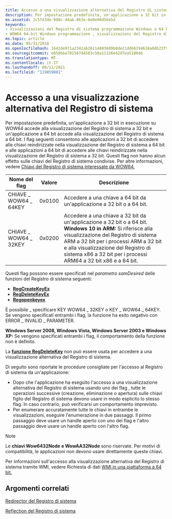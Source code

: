 ```yaml
---
title: Accesso a una visualizzazione alternativa del Registro di sistema
description: Per impostazione predefinita, un'applicazione a 32 bit in esecuzione su WOW64 accede alla visualizzazione del Registro di sistema a 32 bit e un'applicazione a 64 bit accede alla visualizzazione del Registro di sistema a 64 bit.
ms.assetid: 2c5fd3de-998c-44ab-863e-8e0e90d56e5d
keywords:
- Visualizzazioni del Registro di sistema programmazione Windows a 64 bit
- WOW64 64-bit Windows programmazione , visualizzazioni del Registro di sistema
ms.topic: article
ms.date: 05/31/2018
ms.openlocfilehash: 1642de971a2342ab26114803689b8de21dd66194618a8db23f97170bc8da576a
ms.sourcegitcommit: e858bbe701567d4583c50a11326e42d7ea51804b
ms.translationtype: MT
ms.contentlocale: it-IT
ms.lasthandoff: 08/11/2021
ms.locfileid: "119859081"
---
```

# <a name="accessing-an-alternate-registry-view"></a>Accesso a una visualizzazione alternativa del Registro di sistema

Per impostazione predefinita, un'applicazione a 32 bit in esecuzione su WOW64 accede alla visualizzazione del Registro di sistema a 32 bit e un'applicazione a 64 bit accede alla visualizzazione del Registro di sistema a 64 bit. I flag seguenti consentono alle applicazioni a 32 bit di accedere alle chiavi reindirizzate nella visualizzazione del Registro di sistema a 64 bit e alle applicazioni a 64 bit di accedere alle chiavi reindirizzate nella visualizzazione del Registro di sistema a 32 bit. Questi flag non hanno alcun effetto sulle chiavi del Registro di sistema condivise. Per altre informazioni, vedere [Chiavi del Registro di sistema interessate da WOW64.](shared-registry-keys.md)



| Nome del flag         | Valore  | Descrizione                                                                                                                                                                                                                                       |
|-------------------|--------|---------------------------------------------------------------------------------------------------------------------------------------------------------------------------------------------------------------------------------------------------|
| CHIAVE \_ WOW64 \_ 64KEY | 0x0100 | Accedere a una chiave a 64 bit da un'applicazione a 32 bit o a 64 bit.                                                                                                                                                                                   |
| CHIAVE \_ WOW64 \_ 32KEY | 0x0200 | Accedere a una chiave a 32 bit da un'applicazione a 32 bit o a 64 bit.<br/>**Windows 10 in ARM:** Si riferisce alla visualizzazione del Registro di sistema ARM a 32 bit per i processi ARM a 32 bit e alla visualizzazione del Registro di sistema x86 a 32 bit per i processi ARM64 a 32 bit x86 e a 64 bit. |



 

Questi flag possono essere specificati nel *parametro samDesired* delle funzioni del Registro di sistema seguenti:

-   [**RegCreateKeyEx**](/windows/desktop/api/winreg/nf-winreg-regcreatekeyexa)
-   [**RegDeleteKeyEx**](/windows/desktop/api/winreg/nf-winreg-regdeletekeyexa)
-   [**Regopenkeyex**](/windows/desktop/api/winreg/nf-winreg-regopenkeyexa)

È possibile \_ specificare KEY WOW64 \_ 32KEY o KEY \_ WOW64 \_ 64KEY. Se vengono specificati entrambi i flag, la funzione ha esito negativo con ERROR \_ INVALID \_ PARAMETER.

**Windows Server 2008, Windows Vista, Windows Server 2003 e Windows XP:** Se vengono specificati entrambi i flag, il comportamento della funzione non è definito.

La [**funzione RegDeleteKey**](/windows/desktop/api/winreg/nf-winreg-regdeletekeya) non può essere usata per accedere a una visualizzazione alternativa del Registro di sistema.

Di seguito sono riportate le procedure consigliate per l'accesso al Registro di sistema da un'applicazione:

-   Dopo che l'applicazione ha eseguito l'accesso a una visualizzazione alternativa del Registro di sistema usando uno dei flag , tutte le operazioni successive (creazione, eliminazione o apertura) sulle chiavi figlio del Registro di sistema devono usare in modo esplicito lo stesso flag. In caso contrario, può verificarsi un comportamento imprevisto.
-   Per enumerare accuratamente tutte le chiavi in entrambe le visualizzazioni, eseguire l'enumerazione in due passaggi. Il primo passaggio deve usare un handle aperto con uno dei flag e l'altro passaggio deve usare un handle aperto con l'altro flag.

> [!Note]  
> Le **chiavi Wow6432Node** **e WowAA32Node** sono riservate. Per motivi di compatibilità, le applicazioni non devono usare direttamente queste chiavi.

 

Per informazioni sull'accesso alla visualizzazione alternativa del Registro di sistema tramite WMI, vedere Richiesta di dati [WMI in una piattaforma a 64 bit.](/windows/desktop/WmiSdk/requesting-wmi-data-on-a-64-bit-platform)

## <a name="related-topics"></a>Argomenti correlati

<dl> <dt>

[Redirector del Registro di sistema](registry-redirector.md)
</dt> <dt>

[Reflection del Registro di sistema](registry-reflection.md)
</dt> </dl>

 

